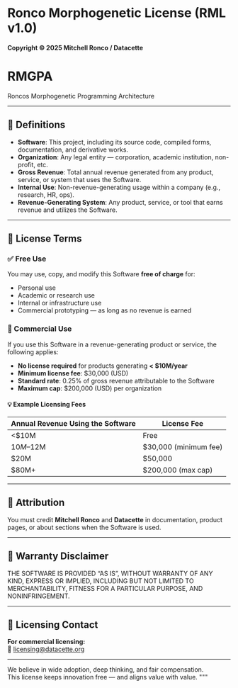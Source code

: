 # Ronco Morphogenetic License (RML v1.0)

**Copyright © 2025 Mitchell Ronco / Datacette**

# RMGPA
Roncos Morphogenetic Programming Architecture



---

## 📘 Definitions

- **Software**: This project, including its source code, compiled forms, documentation, and derivative works.
- **Organization**: Any legal entity — corporation, academic institution, non-profit, etc.
- **Gross Revenue**: Total annual revenue generated from any product, service, or system that uses the Software.
- **Internal Use**: Non-revenue-generating usage within a company (e.g., research, HR, ops).
- **Revenue-Generating System**: Any product, service, or tool that earns revenue and utilizes the Software.

---

## 🧾 License Terms

### ✅ Free Use
You may use, copy, and modify this Software **free of charge** for:

- Personal use
- Academic or research use
- Internal or infrastructure use
- Commercial prototyping — as long as no revenue is earned

### 💼 Commercial Use
If you use this Software in a revenue-generating product or service, the following applies:

- **No license required** for products generating **< $10M/year**
- **Minimum license fee**: $30,000 (USD)
- **Standard rate**: 0.25% of gross revenue attributable to the Software
- **Maximum cap**: $200,000 (USD) per organization

#### 💡 Example Licensing Fees

| Annual Revenue Using the Software | License Fee             |
|-----------------------------------|--------------------------|
| <$10M                             | Free                    |
| $10M–$12M                         | $30,000 (minimum fee)   |
| $20M                              | $50,000                 |
| $80M+                             | $200,000 (max cap)      |

---

## 🔖 Attribution

You must credit **Mitchell Ronco** and **Datacette** in documentation, product pages, or about sections when the Software is used.

---

## 🚫 Warranty Disclaimer

THE SOFTWARE IS PROVIDED “AS IS”, WITHOUT WARRANTY OF ANY KIND, EXPRESS OR IMPLIED, INCLUDING BUT NOT LIMITED TO MERCHANTABILITY, FITNESS FOR A PARTICULAR PURPOSE, AND NONINFRINGEMENT.

---

## 📩 Licensing Contact

**For commercial licensing:**  
📧 licensing@datacette.org

---

We believe in wide adoption, deep thinking, and fair compensation.  
This license keeps innovation free — and aligns value with value.
"""
